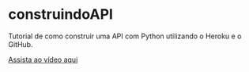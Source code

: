 # construindoAPI
 Tutorial de como construir uma API com Python utilizando o Heroku e o GitHub.
 
[ Assista ao vídeo aqui
]([url](https://share.vidyard.com/watch/pBsYqbErw3N4reLPX9eXyo?))
